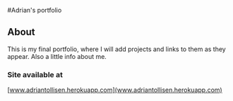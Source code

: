 #Adrian's portfolio

## About

This is my final portfolio, where I will add projects and links to them as they appear. Also a little info about me.

### Site available at

[www.adriantollisen.herokuapp.com](www.adriantollisen.herokuapp.com)

